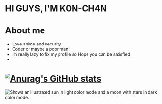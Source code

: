 # HI GUYS, I'M K0N-CH4N

# About me
- Love anime and security
- Coder or maybe a poor man
- Im really lazy to fix my profile so Hope you can be satisfied
- 
# [![Anurag's GitHub stats](https://github-readme-stats.vercel.app/api?username=tiyeume25112004)](https://github.com/anuraghazra/github-readme-stats)
<picture>
  <source media="(prefers-color-scheme: dark)" srcset="https://tryhackme.com/badge/816004">
  <source media="(prefers-color-scheme: light)" srcset="https://user-images.githubusercontent.com/25423296/163456779-a8556205-d0a5-45e2-ac17-42d089e3c3f8.png">
  <img alt="Shows an illustrated sun in light color mode and a moon with stars in dark color mode." src="https://user-images.githubusercontent.com/25423296/163456779-a8556205-d0a5-45e2-ac17-42d089e3c3f8.png">
</picture>
